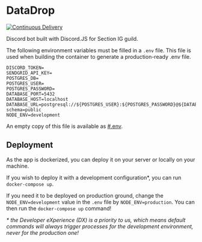 # DataDrop
[![Continuous Delivery](https://github.com/Section-IG/DataDrop/actions/workflows/deployment.yml/badge.svg)](https://github.com/Section-IG/DataDrop/actions/workflows/deployment.yml)

Discord bot built with Discord.JS for Section IG guild.

The following environment variables must be filled in a `.env` file.
This file is used when building the container to generate a production-ready .env file.
```dotenv
DISCORD_TOKEN=
SENDGRID_API_KEY=
POSTGRES_DB=
POSTGRES_USER=
POSTGRES_PASSWORD=
DATABASE_PORT=5432
DATABASE_HOST=localhost
DATABASE_URL=postgresql://${POSTGRES_USER}:${POSTGRES_PASSWORD}@${DATABASE_HOST}:${DATABASE_PORT}/${POSTGRES_DB}?schema=public
NODE_ENV=development
```
An empty copy of this file is available as [#.env](./#.env).

## Deployment
As the app is dockerized, you can deploy it on your server or locally on your machine.

If you wish to deploy it with a development configuration*, you can run `docker-compose up`.

If you need it to be deployed on production ground, change the `NODE_ENV=development` value in the `.env` file by `NODE_ENV=production`.
You can then run the `docker-compose up` command!

_\* the Developer eXperience (DX) is a priority to us, which means default commands will always trigger processes for the development environment, never for the production one!_
